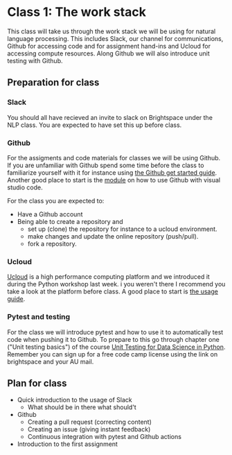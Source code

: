 # Class 1: The work stack
This class will take us through the work stack we will be using for natural language processing. This includes Slack, our channel for communications, Github for accessing code and for assignment hand-ins and Ucloud for accessing compute resources. Along Github we will also introduce unit testing with Github.

## Preparation for class

### Slack
You should all have recieved an invite to slack on Brightspace under the NLP class. You are expected to have set this up before class.

### Github
For the assigments and code materials for classes we will be using Github. If you are unfamiliar with Github spend some time before the class to familiarize yourself with it for instance using [the Github get started guide](https://docs.github.com/en/get-started). Another good place to start is the [module](https://docs.microsoft.com/en-us/learn/modules/introduction-to-github-visual-studio-code/) on how to use Github with visual studio code.

For the class you are expected to:
- Have a Github account
- Being able to create a repository and
  - set up (clone) the repository for instance to a ucloud environment.
  - make changes and update the online repository (push/pull).
  - fork a repository.


### Ucloud
[Ucloud](https://cloud.sdu.dk/app/) is a high performance computing platform and we introduced it during the Python workshop last week. i you weren't there I recommend you take a look at the platform before class. A good place to start is [the usage guide](https://docs.cloud.sdu.dk).

### Pytest and testing
For the class we will introduce pytest and how to use it to automatically test code when pushing it to Github. To prepare to this go through chapter one ("Unit testing basics") of the course [Unit Testing for Data Science in Python](https://learn.datacamp.com/courses/unit-testing-for-data-science-in-python). Remember you can sign up for a free code camp license using the link on brightspace and your AU mail.

## Plan for class

- Quick introduction to the usage of Slack
  - What should be in there what should't
- Github
  - Creating a pull request (correcting content)
  - Creating an issue (giving instant feedback)
  - Continuous integration with pytest and Github actions
- Introduction to the first assignment


<!-- 
## Assigment 1 

- submitting the neural network
  - test:
    - test that it is able to memorize random 10 examples
    - generalize it to take an input of range(n, n+5) and return n, where n is a whole number between 0 and 2
      - you might need to scale the input
    - Classify more than 90% of digit correctly
  - If you werent there for day 3 of the workshop feel free to use the "answer code", but you might need to read chapter 1-2 in the book.

-->

